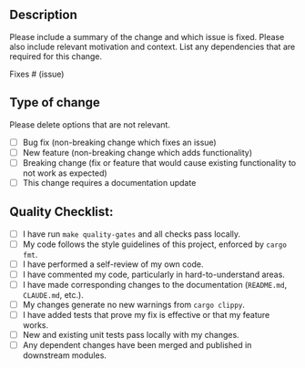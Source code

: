## Description

Please include a summary of the change and which issue is fixed. Please also include relevant motivation and context. List any dependencies that are required for this change.

Fixes # (issue)

## Type of change

Please delete options that are not relevant.

- [ ] Bug fix (non-breaking change which fixes an issue)
- [ ] New feature (non-breaking change which adds functionality)
- [ ] Breaking change (fix or feature that would cause existing functionality to not work as expected)
- [ ] This change requires a documentation update

## Quality Checklist:

- [ ] I have run `make quality-gates` and all checks pass locally.
- [ ] My code follows the style guidelines of this project, enforced by `cargo fmt`.
- [ ] I have performed a self-review of my own code.
- [ ] I have commented my code, particularly in hard-to-understand areas.
- [ ] I have made corresponding changes to the documentation (`README.md`, `CLAUDE.md`, etc.).
- [ ] My changes generate no new warnings from `cargo clippy`.
- [ ] I have added tests that prove my fix is effective or that my feature works.
- [ ] New and existing unit tests pass locally with my changes.
- [ ] Any dependent changes have been merged and published in downstream modules.
